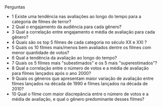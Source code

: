 Perguntas

- 1 Existe uma tendência nas avaliações ao longo do tempo para a categoria de filmes de terror?
- 2 Qual o engajamento da audiência para cada gênero?
- 3 Qual a correlação entre engajamento e média de avaliação para cada gênero?
- 4 Quais são os top 5 filmes de cada categoria no século XX e XXI ?
- 5 Quais os 10 filmes mais/menos bem avaliados dentre os filmes com menor quantidade de votos?
- 6 Qual a tendência da avaliação ao longo do tempo?
- 7 Quais os 5 filmes mais "subestimados" e os 5 mais "superestimados"?
- 8 Qual a correlação entre o número de votos e a média de avaliação para filmes lançados após o ano 2000? 
- 9 Quais os gêneros que apresentam maior variação de avaliação entre filmes lançados na década de 1990 e filmes lançados na década de 2010?
- 10 Qual o filme com maior discrepância entre o número de votos e a média de avaliação, e qual o gênero predominante desses filmes?